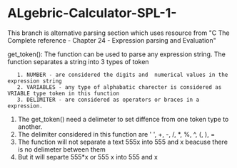 # ALgebric-Calculator-SPL-1-

 This branch is alternative parsing section which uses resource from "C The Complete reference - Chapter 24 - Expression parsing      and Evaluation"
 
 get_token(): 
 The function can be used to parse any expression string. The function separates a string into 3 types of token

       1. NUMBER - are considered the digits and  numerical values in the expression string
       2. VARIABLES - any type of alphabatic charecter is considered as VRIABLE type token in this function
       3. DELIMITER - are considered as operators or braces in a expression.
 
 1. The get_token() need a delimeter to set diffence from one token type to another. 
 2. The delimiter considered in this function are ' ', +, -, /, *, %, ^, (, ), = 
 3. The function will not separate a text 555x into 555 and x beacuse there is no delimeter between them 
 4. But it will separte 555*x or 555 x into 555 and x

